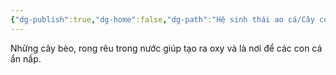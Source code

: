 ```yaml
---
{"dg-publish":true,"dg-home":false,"dg-path":"Hệ sinh thái ao cá/Cây cỏ trong ao.md","permalink":"/he-sinh-thai-ao-ca/cay-co-trong-ao/","dgPassFrontmatter":true,"noteIcon":"","created":"2025-01-01T22:44:40.413+07:00","updated":"2025-01-01T22:45:41.198+07:00"}
---
```


Những cây bèo, rong rêu trong nước giúp tạo ra oxy và là nơi để các con cá ẩn nấp.